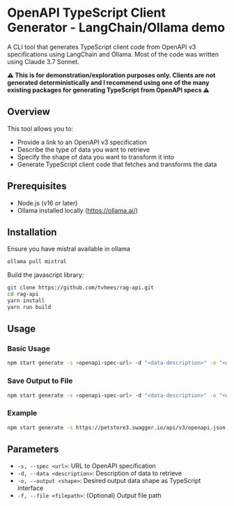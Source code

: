 # OpenAPI TypeScript Client Generator - LangChain/Ollama demo

A CLI tool that generates TypeScript client code from OpenAPI v3 specifications using LangChain and Ollama.
Most of the code was written using Claude 3.7 Sonnet.

**:warning: This is for demonstration/exploration purposes only. Clients are not generated deterministically and I recommend using one of the many existing packages for generating TypeScript from OpenAPI specs :warning:**

## Overview

This tool allows you to:
- Provide a link to an OpenAPI v3 specification
- Describe the type of data you want to retrieve
- Specify the shape of data you want to transform it into
- Generate TypeScript client code that fetches and transforms the data

## Prerequisites

- Node.js (v16 or later)
- Ollama installed locally (https://ollama.ai/)

## Installation

Ensure you have mistral available in ollama
```bash
ollama pull mistral
```

Build the javascript library:
```bash
git clone https://github.com/tvhees/rag-api.git
cd rag-api
yarn install
yarn run build
```

## Usage
### Basic Usage
```bash
npm start generate -s <openapi-spec-url> -d "<data-description>" -o "<output-shape>"
```

### Save Output to File
```bash
npm start generate -s <openapi-spec-url> -d "<data-description>" -o "<output-shape>" -f <output-file-path>
```

### Example
```bash
npm start generate -s https://petstore3.swagger.io/api/v3/openapi.json -d "Get a list of available pets" -o "interface PetList { pets: Array<{ id: number; name: string; status: string }> }" -f ./output/petClient.ts
```

## Parameters
- `-s, --spec <url>`: URL to OpenAPI specification
- `-d, --data <description>`: Description of data to retrieve
- `-o, --output <shape>`: Desired output data shape as TypeScript interface
- `-f, --file <filepath>`: (Optional) Output file path